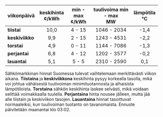 | viikonpäivä  | keskihinta<br>¢/kWh | min - max<br>¢/kWh | tuulivoima min - max<br>MW | lämpötila<br>°C |
|:-------------|:----------------:|:----------------:|:-------------:|:-------------:|
| **tiistai**  |      10,0       |       4 - 15     |   1046 - 2034 |     -1,4      |
| **keskiviikko** |      9,9        |       2 - 15     |   1243 - 4531 |     -2,2      |
| **torstai**  |      4,9        |       0 - 11     |   1144 - 7086 |     -1,3      |
| **perjantai** |      6,8        |       4 - 12     |   1202 - 3577 |     -0,2      |
| **lauantai** |      5,1        |       5 - 5      |   2310 - 2590 |      0,1      |

Sähkömarkkinan hinnat Suomessa tulevat vaihtelemaan merkittävästi viikon aikana. **Tiistaina** ja **keskiviikkona** keskihinta pysyy korkealla tasolla, mikä voi johtua vähäisestä tuulivoiman minimituotannosta ja alhaisista lämpötiloista. **Torstaina** sähkön keskihinta laskee selvästi, mikä voidaan selittää voimakkaalla tuulella. **Perjantaina** hinta nousee jälleen, mutta jää alle tiistain ja keskiviikon tasojen. **Lauantaina** hinnat tasoittuvat normaaleiksi, kun tuulivoiman tuotanto on tavanomaista. Ennuste päivitetään maanantai klo 03:02.